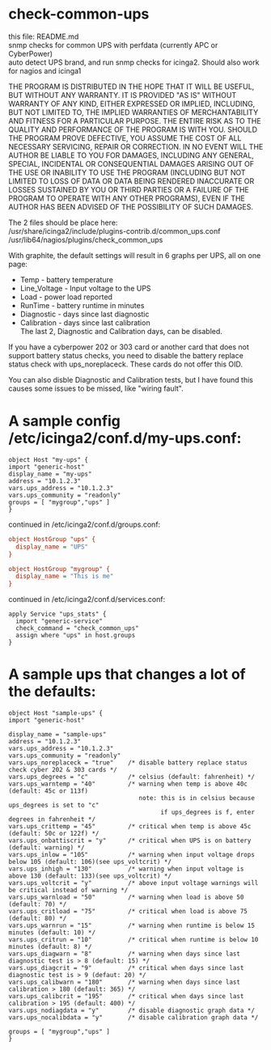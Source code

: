 # check-common-ups
this file: README.md<br/>
snmp checks for common UPS with perfdata (currently APC or CyberPower)<br/>
auto detect UPS brand, and run snmp checks for icinga2. Should also work for nagios and icinga1

THE PROGRAM IS DISTRIBUTED IN THE HOPE THAT IT WILL BE USEFUL, BUT WITHOUT
ANY WARRANTY. IT IS PROVIDED "AS IS" WITHOUT WARRANTY OF ANY KIND, EITHER
EXPRESSED OR IMPLIED, INCLUDING, BUT NOT LIMITED TO, THE IMPLIED WARRANTIES 
OF MERCHANTABILITY AND FITNESS FOR A PARTICULAR PURPOSE. THE ENTIRE RISK AS 
TO THE QUALITY AND PERFORMANCE OF THE PROGRAM IS WITH YOU. SHOULD THE 
PROGRAM PROVE DEFECTIVE, YOU ASSUME THE COST OF ALL NECESSARY SERVICING, 
REPAIR OR CORRECTION. IN NO EVENT WILL THE AUTHOR BE LIABLE TO YOU FOR 
DAMAGES, INCLUDING ANY GENERAL, SPECIAL, INCIDENTAL OR CONSEQUENTIAL DAMAGES
ARISING OUT OF THE USE OR INABILITY TO USE THE PROGRAM (INCLUDING BUT NOT 
LIMITED TO LOSS OF DATA OR DATA BEING RENDERED INACCURATE OR LOSSES SUSTAINED 
BY YOU OR THIRD PARTIES OR A FAILURE OF THE PROGRAM TO OPERATE WITH ANY OTHER 
PROGRAMS), EVEN IF THE AUTHOR HAS BEEN ADVISED OF THE POSSIBILITY OF SUCH 
DAMAGES.

The 2 files should be place here:<br/>
/usr/share/icinga2/include/plugins-contrib.d/common_ups.conf<br/>
/usr/lib64/nagios/plugins/check_common_ups

With graphite, the default settings will result in 6 graphs per UPS, all on one page:<br/>
* Temp - battery temperature<br/>
* Line_Voltage - Input voltage to the UPS<br/>
* Load - power load reported<br/>
* RunTime - battery runtime in minutes<br/>
* Diagnostic - days since last diagnostic<br/>
* Calibration - days since last calibration<br/>
The last 2, Diagnostic and Calibration days, can be disabled.

If you have a cyberpower 202 or 303 card or another card that does not
support battery status checks, you need to disable the battery
replace status check with ups_noreplaceck. These cards do not offer this OID.

You can also disble Diagnostic and Calibration tests, but I have found
this causes some issues to be missed, like "wiring fault".

# A sample config /etc/icinga2/conf.d/my-ups.conf:
```
object Host "my-ups" {
import "generic-host"
display_name = "my-ups"
address = "10.1.2.3"
vars.ups_address = "10.1.2.3"
vars.ups_community = "readonly"
groups = [ "mygroup","ups" ]
}
```
continued in /etc/icinga2/conf.d/groups.conf:
```ini
object HostGroup "ups" {
  display_name = "UPS"
}

object HostGroup "mygroup" {
  display_name = "This is me"
}
```
continued in /etc/icinga2/conf.d/services.conf:
```
apply Service "ups_stats" {
  import "generic-service"
  check_command = "check_common_ups"
  assign where "ups" in host.groups
}
```
# A sample ups that changes a lot of the defaults:
```
object Host "sample-ups" {
import "generic-host"

display_name = "sample-ups"
address = "10.1.2.3"
vars.ups_address = "10.1.2.3"
vars.ups_community = "readonly"  
vars.ups_noreplaceck = "true"    /* disable battery replace status check cyber 202 & 303 cards */
vars.ups_degrees = "c"           /* celsius (default: fahrenheit) */
vars.ups_warntemp = "40"         /* warning when temp is above 40c (default: 45c or 113f)
                                    note: this is in celsius because ups_degrees is set to "c"
                                          if ups_degrees is f, enter degrees in fahrenheit */
vars.ups_crittemp = "45"         /* critical when temp is above 45c (default: 50c or 122f) */
vars.ups_onbattiscrit = "y"      /* critical when UPS is on battery (default: warning) */
vars.ups_inlow = "105"           /* warning when input voltage drops below 105 (default: 106)(see ups_voltcrit) */
vars.ups_inhigh = "130"          /* warning when input voltage is above 130 (default: 133)(see ups_voltcrit) */
vars.ups_voltcrit = "y"          /* above input voltage warnings will be critical instead of warning */
vars.ups_warnload = "50"         /* warning when load is above 50 (default: 70) */
vars.ups_critload = "75"         /* critical when load is above 75 (default: 80) */
vars.ups_warnrun = "15"          /* warning when runtime is below 15 minutes (default: 10) */
vars.ups_critrun = "10"          /* critical when runtime is below 10 minutes (default: 8) */
vars.ups_diagwarn = "8"          /* warning when days since last diagnostic test is > 8 (default: 15) */
vars.ups_diagcrit = "9"          /* critical when days since last diagnostic test is > 9 (defaut: 20) */
vars.ups_calibwarn = "180"       /* warning when days since last calibration > 180 (default: 365) */
vars.ups_calibcrit = "195"       /* critical when days since last calibration > 195 (default: 400) */
vars.ups_nodiagdata = "y"        /* disable diagnostic graph data */
vars.ups_nocalibdata = "y"       /* disable calibration graph data */

groups = [ "mygroup","ups" ]
}
```

